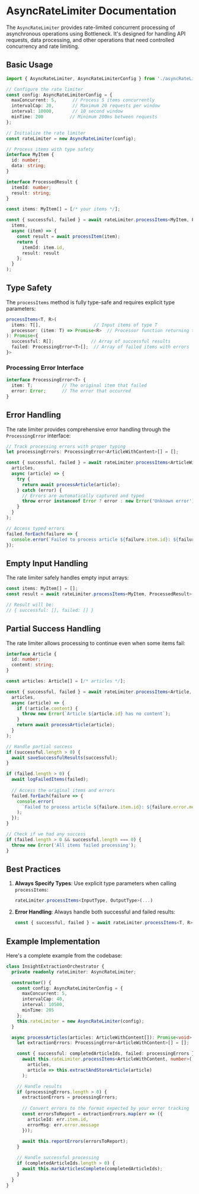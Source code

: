 # AsyncRateLimiter Documentation

The `AsyncRateLimiter` provides rate-limited concurrent processing of asynchronous operations using Bottleneck. It's designed for handling API requests, data processing, and other operations that need controlled concurrency and rate limiting.

## Basic Usage

```typescript
import { AsyncRateLimiter, AsyncRateLimiterConfig } from './asyncRateLimiter';

// Configure the rate limiter
const config: AsyncRateLimiterConfig = {
  maxConcurrent: 5,      // Process 5 items concurrently
  intervalCap: 20,       // Maximum 20 requests per window
  interval: 10000,       // 10 second window
  minTime: 200          // Minimum 200ms between requests
};

// Initialize the rate limiter
const rateLimiter = new AsyncRateLimiter(config);

// Process items with type safety
interface MyItem {
  id: number;
  data: string;
}

interface ProcessedResult {
  itemId: number;
  result: string;
}

const items: MyItem[] = [/* your items */];

const { successful, failed } = await rateLimiter.processItems<MyItem, ProcessedResult>(
  items,
  async (item) => {
    const result = await processItem(item);
    return {
      itemId: item.id,
      result: result
    };
  }
);
```

## Type Safety

The `processItems` method is fully type-safe and requires explicit type parameters:

```typescript
processItems<T, R>(
  items: T[],                    // Input items of type T
  processor: (item: T) => Promise<R>  // Processor function returning type R
): Promise<{
  successful: R[];              // Array of successful results
  failed: ProcessingError<T>[];  // Array of failed items with errors
}>
```

### Processing Error Interface

```typescript
interface ProcessingError<T> {
  item: T;           // The original item that failed
  error: Error;      // The error that occurred
}
```

## Error Handling

The rate limiter provides comprehensive error handling through the `ProcessingError` interface:

```typescript
// Track processing errors with proper typing
let processingErrors: ProcessingError<ArticleWithContent>[] = [];

const { successful, failed } = await rateLimiter.processItems<ArticleWithContent, number>(
  articles,
  async (article) => {
    try {
      return await processArticle(article);
    } catch (error) {
      // Errors are automatically captured and typed
      throw error instanceof Error ? error : new Error('Unknown error');
    }
  }
);

// Access typed errors
failed.forEach(failure => {
  console.error(`Failed to process article ${failure.item.id}: ${failure.error.message}`);
});
```

## Empty Input Handling

The rate limiter safely handles empty input arrays:

```typescript
const items: MyItem[] = [];
const result = await rateLimiter.processItems<MyItem, ProcessedResult>(items, processor);

// Result will be:
// { successful: [], failed: [] }
```

## Partial Success Handling

The rate limiter allows processing to continue even when some items fail:

```typescript
interface Article {
  id: number;
  content: string;
}

const articles: Article[] = [/* articles */];

const { successful, failed } = await rateLimiter.processItems<Article, number>(
  articles,
  async (article) => {
    if (!article.content) {
      throw new Error(`Article ${article.id} has no content`);
    }
    return await processArticle(article);
  }
);

// Handle partial success
if (successful.length > 0) {
  await saveSuccessfulResults(successful);
}

if (failed.length > 0) {
  await logFailedItems(failed);
  
  // Access the original items and errors
  failed.forEach(failure => {
    console.error(
      `Failed to process article ${failure.item.id}: ${failure.error.message}`
    );
  });
}

// Check if we had any success
if (failed.length > 0 && successful.length === 0) {
  throw new Error('All items failed processing');
}
```

## Best Practices

1. **Always Specify Types**: Use explicit type parameters when calling `processItems`:
   ```typescript
   rateLimiter.processItems<InputType, OutputType>(...)
   ```

2. **Error Handling**: Always handle both successful and failed results:
   ```typescript
   const { successful, failed } = await rateLimiter.processItems<T, R>(...)
   ```

## Example Implementation

Here's a complete example from the codebase:

```typescript
class InsightExtractionOrchestrator {
  private readonly rateLimiter: AsyncRateLimiter;

  constructor() {
    const config: AsyncRateLimiterConfig = {
      maxConcurrent: 5,
      intervalCap: 40,
      interval: 10500,
      minTime: 205
    };
    this.rateLimiter = new AsyncRateLimiter(config);
  }

  async processArticles(articles: ArticleWithContent[]): Promise<void> {
    let extractionErrors: ProcessingError<ArticleWithContent>[] = [];

    const { successful: completedArticleIds, failed: processingErrors } = 
      await this.rateLimiter.processItems<ArticleWithContent, number>(
        articles,
        article => this.extractAndStoreArticle(article)
      );

    // Handle results
    if (processingErrors.length > 0) {
      extractionErrors = processingErrors;
      
      // Convert errors to the format expected by your error tracking
      const errorsToReport = extractionErrors.map(err => ({
        articleId: err.item.id,
        errorMsg: err.error.message
      }));
      
      await this.reportErrors(errorsToReport);
    }

    // Handle successful processing
    if (completedArticleIds.length > 0) {
      await this.markArticlesComplete(completedArticleIds);
    }
  }
}
``` 